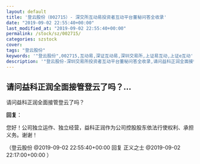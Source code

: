 ```yaml
---
layout: default
title: '登云股份（002715）- 深交所互动易投资者互动平台董秘问答全收录'
date: "2019-09-02 22:55:40+00:00"
last_modified_at: "2019-09-02 22:55:40+00:00"
permalink: /stock/sz/002715/
categories: szstock
cover: 
tags: "登云股份"
keywords: '"登云股份",002715,互动易,深证互动易,深圳交易所,上证易互动,上证e互动'
description: '"登云股份-深圳交易所投资者互动平台董秘问答全收录,请问益科正润全面接管登云了吗？"'
---
```


## 请问益科正润全面接管登云了吗？...

请问益科正润全面接管登云了吗？

**回复**：

您好！公司独立运作、独立经营，益科正润作为公司控股股东依法行使权利、承担义务。谢谢！ 

（登云股份  @2019-09-02 22:55:40+00:00 回复 正义之士  @2019-09-02 22:17:00+00:00 ）

